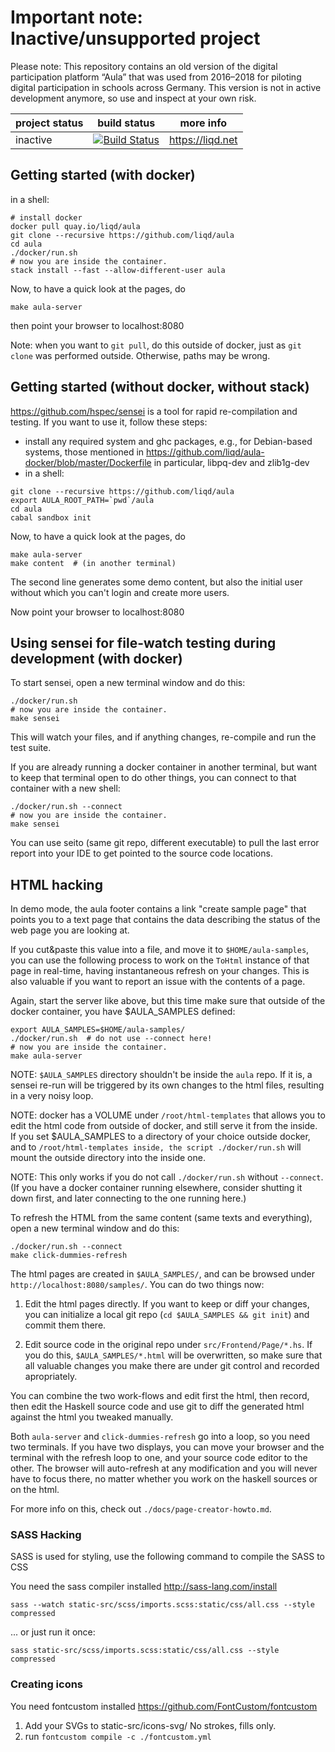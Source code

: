 
# Important note: Inactive/unsupported project

Please note: This repository contains an old version of the digital participation platform “Aula” that was used from 2016–2018 for piloting digital participation in schools across Germany. This version is not in active development anymore, so use and inspect at your own risk.




project status | build status                                                                                          | more info
---------------|-------------------------------------------------------------------------------------------------------|--------------------------
inactive   | [![Build Status](https://travis-ci.org/liqd/aula.svg?branch=master)](https://travis-ci.org/liqd/aula) | https://liqd.net


## Getting started (with docker)

in a shell:

```shell
# install docker
docker pull quay.io/liqd/aula
git clone --recursive https://github.com/liqd/aula
cd aula
./docker/run.sh
# now you are inside the container.
stack install --fast --allow-different-user aula
```

Now, to have a quick look at the pages, do

```shell
make aula-server
```

then point your browser to localhost:8080

Note: when you want to `git pull`, do this outside of docker,
just as `git clone` was performed outside. Otherwise, paths may be wrong.


## Getting started (without docker, without stack)

https://github.com/hspec/sensei is a tool for rapid re-compilation and
testing.  If you want to use it, follow these steps:

- install any required system and ghc packages, e.g., for Debian-based
  systems, those mentioned in
  https://github.com/liqd/aula-docker/blob/master/Dockerfile
  in particular, libpq-dev and zlib1g-dev
- in a shell:

```shell
git clone --recursive https://github.com/liqd/aula
export AULA_ROOT_PATH=`pwd`/aula
cd aula
cabal sandbox init
```

Now, to have a quick look at the pages, do

```shell
make aula-server
make content  # (in another terminal)
```

The second line generates some demo content, but also the initial user
without which you can't login and create more users.

Now point your browser to localhost:8080


## Using sensei for file-watch testing during development (with docker)

To start sensei, open a new terminal window and do this:

```shell
./docker/run.sh
# now you are inside the container.
make sensei
```

This will watch your files, and if anything changes, re-compile and
run the test suite.

If you are already running a docker container in another terminal, but
want to keep that terminal open to do other things, you can connect to
that container with a new shell:

```shell
./docker/run.sh --connect
# now you are inside the container.
make sensei
```

You can use seito (same git repo, different executable) to pull the
last error report into your IDE to get pointed to the source code
locations.


## HTML hacking

In demo mode, the aula footer contains a link "create sample page"
that points you to a text page that contains the data describing the
status of the web page you are looking at.

If you cut&paste this value into a file, and move it to
`$HOME/aula-samples`, you can use the following process to work on the
`ToHtml` instance of that page in real-time, having instantaneous
refresh on your changes.  This is also valuable if you want to report
an issue with the contents of a page.

Again, start the server like above, but this time make sure that
outside of the docker container, you have $AULA_SAMPLES defined:

```shell
export AULA_SAMPLES=$HOME/aula-samples/
./docker/run.sh  # do not use --connect here!
# now you are inside the container.
make aula-server
```

NOTE: `$AULA_SAMPLES` directory shouldn't be inside the `aula` repo.
If it is, a sensei re-run will be triggered by its own
changes to the html files, resulting in a very noisy loop.

NOTE: docker has a VOLUME under `/root/html-templates` that
allows you to edit the html code from outside of docker, and still
serve it from the inside.  If you set $AULA_SAMPLES to a directory of
your choice outside docker, and to `/root/html-templates inside, the
script ./docker/run.sh` will mount the outside directory into the
inside one.

NOTE: This only works if you do not call `./docker/run.sh` without
`--connect`.  (If you have a docker container running elsewhere,
consider shutting it down first, and later connecting to the one
running here.)

To refresh the HTML from the same content (same texts and everything),
open a new terminal window and do this:

```shell
./docker/run.sh --connect
make click-dummies-refresh
```

The html pages are created in `$AULA_SAMPLES/`, and can be browsed
under `http://localhost:8080/samples/`.  You can do two things now:

1. Edit the html pages directly.  If you want to keep or diff your
   changes, you can initialize a local git repo (`cd $AULA_SAMPLES &&
   git init`) and commit them there.

2. Edit source code in the original repo under `src/Frontend/Page/*.hs`.
   If you do this, `$AULA_SAMPLES/*.html` will be overwritten, so make
   sure that all valuable changes you make there are under git control
   and recorded apropriately.

You can combine the two work-flows and edit first the html, then
record, then edit the Haskell source code and use git to diff the
generated html against the html you tweaked manually.

Both `aula-server` and `click-dummies-refresh` go into a loop, so you
need two terminals.  If you have two displays, you can move your
browser and the terminal with the refresh loop to one, and your source
code editor to the other.  The browser will auto-refresh at any modification
and you will never have to focus there, no matter whether you
work on the haskell sources or on the html.

For more info on this, check out `./docs/page-creator-howto.md`.


### SASS Hacking

SASS is used for styling, use the following command to compile the SASS
to CSS

You need the sass compiler installed http://sass-lang.com/install

```shell
sass --watch static-src/scss/imports.scss:static/css/all.css --style compressed
```

...  or just run it once:

```shell
sass static-src/scss/imports.scss:static/css/all.css --style compressed
```


### Creating icons

You need fontcustom installed https://github.com/FontCustom/fontcustom

1. Add your SVGs to static-src/icons-svg/ No strokes, fills only.
2. run `fontcustom compile -c ./fontcustom.yml`

